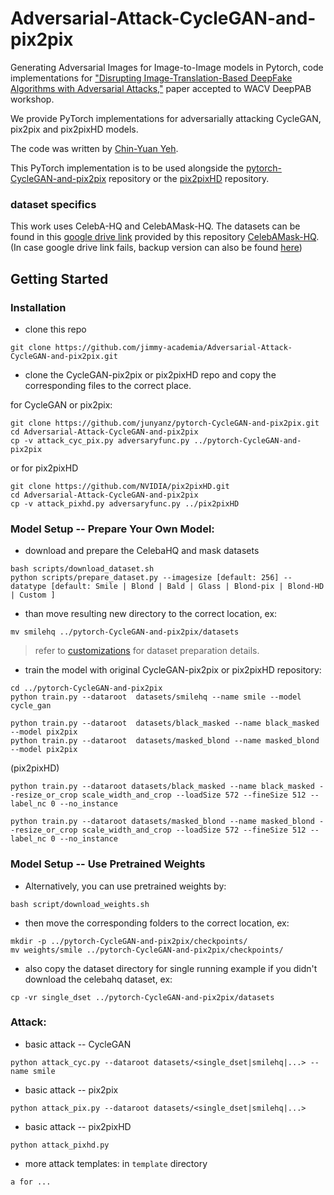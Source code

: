 # Adversarial-Attack-CycleGAN-and-pix2pix
Generating Adversarial Images for Image-to-Image models in Pytorch, code implementations for ["Disrupting Image-Translation-Based DeepFake Algorithms with Adversarial Attacks,"](doc/camera_ready.pdf) paper accepted to WACV DeepPAB workshop.

We provide PyTorch implementations for adversarially attacking CycleGAN, pix2pix and pix2pixHD models.

The code was written by [Chin-Yuan Yeh](https://github.com/jimmy-academia).

This PyTorch implementation is to be used alongside the [pytorch-CycleGAN-and-pix2pix](https://github.com/junyanz/pytorch-CycleGAN-and-pix2pix) repository or the [pix2pixHD](https://github.com/NVIDIA/pix2pixHD) repository.

### dataset specifics
This work uses CelebA-HQ and CelebAMask-HQ. The datasets can be found in this [google drive link](https://drive.google.com/file/d/1badu11NqxGf6qM3PTTooQDJvQbejgbTv/view) provided by this repository [CelebAMask-HQ](https://github.com/switchablenorms/CelebAMask-HQ). (In case google drive link fails, backup version can also be found [here](https://github.com/jimmy-academia/downloadable/releases/tag/dset.celeba))

## Getting Started

### Installation

* clone this repo
```
git clone https://github.com/jimmy-academia/Adversarial-Attack-CycleGAN-and-pix2pix.git
```
* clone the CycleGAN-pix2pix or pix2pixHD repo and copy the corresponding files to the correct place.

for CycleGAN or pix2pix:
```
git clone https://github.com/junyanz/pytorch-CycleGAN-and-pix2pix.git
cd Adversarial-Attack-CycleGAN-and-pix2pix
cp -v attack_cyc_pix.py adversaryfunc.py ../pytorch-CycleGAN-and-pix2pix
```
or for pix2pixHD
```
git clone https://github.com/NVIDIA/pix2pixHD.git
cd Adversarial-Attack-CycleGAN-and-pix2pix
cp -v attack_pixhd.py adversaryfunc.py ../pix2pixHD
```

### Model Setup -- Prepare Your Own Model:

* download and prepare the CelebaHQ and mask datasets
```
bash scripts/download_dataset.sh
python scripts/prepare_dataset.py --imagesize [default: 256] --datatype [default: Smile | Blond | Bald | Glass | Blond-pix | Blond-HD | Custom ]
```
* than move resulting new directory to the correct location, ex:
```
mv smilehq ../pytorch-CycleGAN-and-pix2pix/datasets
```
> refer to [customizations](docs/customize.md) for dataset preparation details.

* train the model with original CycleGAN-pix2pix or pix2pixHD repository:
```
cd ../pytorch-CycleGAN-and-pix2pix
python train.py --dataroot  datasets/smilehq --name smile --model cycle_gan
```
```
python train.py --dataroot  datasets/black_masked --name black_masked --model pix2pix
python train.py --dataroot  datasets/masked_blond --name masked_blond --model pix2pix
```
(pix2pixHD)
```
python train.py --dataroot datasets/black_masked --name black_masked --resize_or_crop scale_width_and_crop --loadSize 572 --fineSize 512 --label_nc 0 --no_instance 

python train.py --dataroot datasets/masked_blond --name masked_blond --resize_or_crop scale_width_and_crop --loadSize 572 --fineSize 512 --label_nc 0 --no_instance 
```

### Model Setup -- Use Pretrained Weights

* Alternatively, you can use pretrained weights by:
```
bash script/download_weights.sh
```
* then move the corresponding folders to the correct location, ex:
```
mkdir -p ../pytorch-CycleGAN-and-pix2pix/checkpoints/
mv weights/smile ../pytorch-CycleGAN-and-pix2pix/checkpoints/
```
* also copy the dataset directory for single running example if you didn't download the celebahq dataset, ex:
```
cp -vr single_dset ../pytorch-CycleGAN-and-pix2pix/datasets
```

### Attack:

* basic attack -- CycleGAN
```
python attack_cyc.py --dataroot datasets/<single_dset|smilehq|...> --name smile
```
* basic attack -- pix2pix
```
python attack_pix.py --dataroot datasets/<single_dset|smilehq|...>
```
* basic attack -- pix2pixHD
```
python attack_pixhd.py
```

* more attack templates:
in `template` directory
```
a for ...
```


